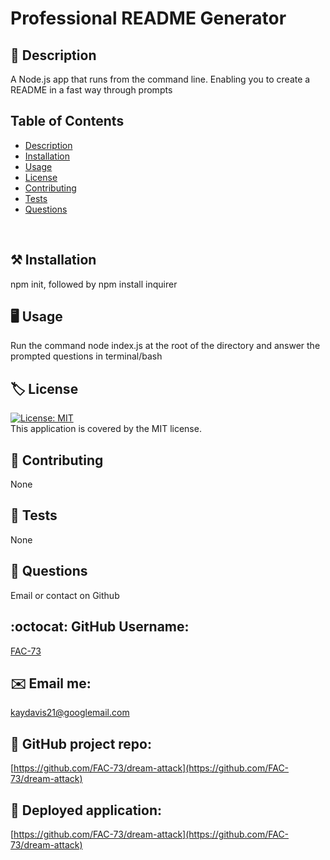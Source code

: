 
<h1 align="left">Professional README Generator</h1>
  
## 📖 Description
A Node.js app that runs from the command line. Enabling you to create a README in a fast way through prompts
<br />

## Table of Contents
- [Description](#description)
- [Installation](#installation)
- [Usage](#usage)
- [License](#license)
- [Contributing](#contributing)
- [Tests](#tests)
- [Questions](#questions)
<br />

## ⚒️ Installation
npm init, followed by npm install inquirer
<br />

## 🖥️ Usage
Run the command node index.js at the root of the directory and answer the prompted questions in terminal/bash
<br />

## 🏷️ License
[![License: MIT](https://img.shields.io/badge/License-MIT-yellow.svg)](https://opensource.org/licenses/MIT)
<br />
This application is covered by the MIT license. 
<br />

## 🙏 Contributing
None
<br />

## 🧪 Tests
None
<br />

## 💭 Questions
Email or contact on Github
<br />

## :octocat: GitHub Username:
[FAC-73](https://github.com/FAC-73)
<br />

## ✉️ Email me:
[kaydavis21@googlemail.com](mailto:kaydavis21@googlemail.com)
<br />

## 📁 GitHub project repo:
[https://github.com/FAC-73/dream-attack](https://github.com/FAC-73/dream-attack)
<br />

## 🔗 Deployed application:
[https://github.com/FAC-73/dream-attack](https://github.com/FAC-73/dream-attack)
<br />

